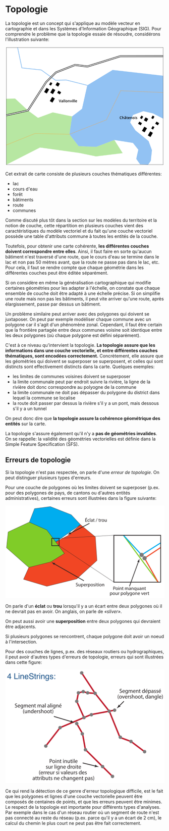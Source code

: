 # Topologie

La topologie est un concept qui s'applique au modèle vecteur en cartographie et dans les Systèmes d'Information Géographique (SIG). Pour comprendre le problème que la topologie essaie de résoudre, considérons l'illustration suivante:

![](assets/topologie-illustration.png)

Cet extrait de carte consiste de plusieurs couches thématiques différentes:

- lac
- cours d'eau
- forêt
- bâtiments
- route
- communes

Comme discuté plus tôt dans la section sur les modèles du territoire et la notion de couche, cette répartition en plusieurs couches vient des caractéristiques du modèle vectoriel et du fait qu'une couche vectoriel possède une table d'attributs commune à toutes les entités de la couche.

Toutefois, pour obtenir une carte cohérente, **les différentes couches doivent correspondre entre elles**. Ainsi, il faut faire en sorte qu'aucun bâtiment n'est traversé d'une route, que le cours d'eau se termine dans le lac et non pas 50 mètres avant, que la route ne passe pas dans le lac, etc. Pour cela, il faut se rendre compte que chaque géométrie dans les différentes couches peut être éditée séparément.

Si on considère en même la généralisation cartographique qui modifie certaines géométries pour les adapter à l'échelle, on constate que chaque ensemble de couche doit être adapté à une échelle précise. Si on simplifie une route mais non pas les bâtiments, il peut vite arriver qu'une route, après élargissement, passe par dessus un bâtiment.

Un problème similaire peut arriver avec des polygones qui doivent se juxtaposer. On peut par exemple modéliser chaque commune avec un polygone car il s'agit d'un phénomène zonal. Cependant, il faut être certain que la frontière partagée entre deux communes voisine soit identique entre les deux polygones (où chaque polygone est défini séparément).

C'est à ce niveau qu'intervient la topologie. **La topologie assure que les informations dans une couche vectorielle, et entre différentes couches thématiques, sont encodées correctement.** Concrètement, elle assure que les géométries qui doivent se superposer se superposent, et celles qui sont distincts sont effectivement distincts dans la carte. Quelques exemples:

- les limites de communes voisines doivent se superposer
- la limite communale peut par endroit suivre la rivière, la ligne de la rivière doit donc correspondre au polyogne de la commune
- la limite communale ne doit pas dépasser du polygone du district dans lequel la commune se localise
- la route doit passer par dessus la rivière s'il y a un pont, mais dessous s'il y a un tunnel

On peut donc dire que **la topologie assure la cohérence géométrique des entités** sur la carte.

La topologie s'assure également qu'il n'y a **pas de géométries invalides**. On se rappelle: la validité des géométries vectorielles est définie dans la Simple Feature Specification (SFS).


## Erreurs de topologie

Si la topologie n'est pas respectée, on parle d'une *erreur de topologie*. On peut distinguer plusieurs types d'erreurs.

Pour une couche de polygones où les limites doivent se superposer (p.ex. pour des polygones de pays, de cantons ou d'autres entités administratives), certaines erreurs sont illustrées dans la figure suivante:

![](assets/erreurs-topologie-polygones.png)

On parle d'un **éclat** ou **trou** lorsqu'il y a un écart entre deux polygones où il ne devrait pas en avoir. On anglais, on parle de *«sliver»*.

On peut aussi avoir une **superposition** entre deux polygones qui devraient être adjacents.

Si plusieurs polygones se rencontrent, chaque polygone doit avoir un noeud à l'intersection.

Pour des couches de lignes, p.ex. des réseaux routiers ou hydrographiques, il peut avoir d'autres types d'erreurs de topologie, erreurs qui sont illustrées dans cette figure:

![](assets/erreurs-topologie-lignes.png)

Ce qui rend la détection de ce genre d'erreur topologique difficile, est le fait que les polygones et lignes d'une couche vectorielle peuvent être composés de centaines de points, et que les erreurs peuvent être minimes. Le respect de la topologie est importante pour différents types d'analyses. Par exemple dans le cas d'un réseau routier où un segment de route n'est pas connecté au reste du réseau (p.ex. parce qu'il y a un écart de 2 cm), le calcul du chemin le plus court ne peut pas être fait correctement.
